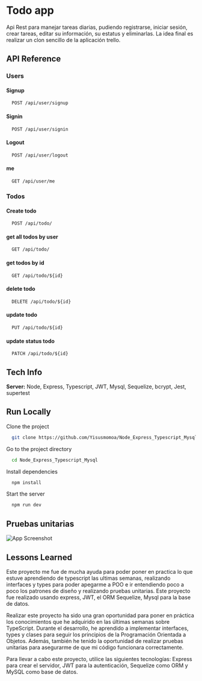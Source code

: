 
# Todo app

Api Rest para manejar tareas diarias, pudiendo registrarse, iniciar sesión, crear tareas, editar su información, su estatus y eliminarlas.
La idea final es realizar un clon sencillo de la aplicación trello.
## API Reference

### Users

#### Signup
```http
  POST /api/user/signup
```
#### Signin
```http
  POST /api/user/signin
```
#### Logout
```http
  POST /api/user/logout
```
#### me
```http
  GET /api/user/me
```
### Todos

#### Create todo
```http
  POST /api/todo/
```
#### get all todos by user
```http
  GET /api/todo/
```
#### get todos by id
```http
  GET /api/todo/${id}
```
#### delete todo
```http
  DELETE /api/todo/${id}
```
#### update todo
```http
  PUT /api/todo/${id}
```
#### update status todo
```http
  PATCH /api/todo/${id}
```

## Tech Info

**Server:** Node, Express, Typescript, JWT, Mysql, Sequelize, bcrypt, Jest, supertest


## Run Locally

Clone the project

```bash
  git clone https://github.com/Yisusmomoa/Node_Express_Typescript_Mysql.git
```

Go to the project directory

```bash
  cd Node_Express_Typescript_Mysql
```

Install dependencies

```bash
  npm install
```

Start the server

```bash
  npm run dev
```


## Pruebas unitarias

![App Screenshot](https://firebasestorage.googleapis.com/v0/b/testloginwwq.appspot.com/o/TestsPasados.PNG?alt=media&token=8b73ee55-ddc3-4192-819e-c4e2f14a373f)


## Lessons Learned
Este proyecto me fue de mucha ayuda para poder poner en practica lo que estuve aprendiendo de typescript las ultimas semanas, realizando interfaces y types para poder apegarme a POO e ir entendiendo poco a poco los patrones de diseño y realizando pruebas unitarias.
Este proyecto fue realizado usando express, JWT, el ORM Sequelize, Mysql para la base de datos.

Realizar este proyecto ha sido una gran oportunidad para poner en práctica los conocimientos que he adquirido en las últimas semanas sobre TypeScript. Durante el desarrollo, he aprendido a implementar interfaces, types y clases para seguir los principios de la Programación Orientada a Objetos. Además, también he tenido la oportunidad de realizar pruebas unitarias para asegurarme de que mi código funcionara correctamente.

Para llevar a cabo este proyecto, utilice las siguientes tecnologías: Express para crear el servidor, JWT para la autenticación, Sequelize como ORM y MySQL como base de datos.